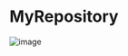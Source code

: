 # MyRepository
![image](https://github.com/lianghanqiang003/Drug-administration-system/blob/master/image/yiyao1.png)
